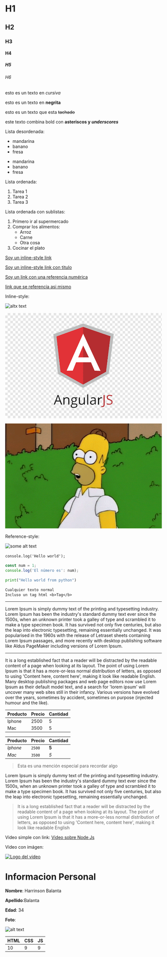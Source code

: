 <!--HEADERS-->
# H1
## H2
### H3
#### H4
##### H5
###### H6

<!--Texto en cursiva-->
esto es un texto en *cursiva*

<!--Texto en negrita-->
esto es un texto en **negrita**

<!--Texto tachado (strikethrough)-->
esto es un texto que esta ~~tachado~~

<!--Texto combinado con negrita y cursiva-->
este texto combina bold con **asteriscos y _underscores_**


<!--Listas y sublistas-->
Lista desordenada:
- mandarina
- banano
- fresa

* mandarina
* banano
* fresa

Lista ordenada:
1. Tarea 1
2. Tarea 2
3. Tarea 3

Lista ordenada con sublistas:
1. Primero ir al supermercado
2. Comprar los alimentos:
    * Arroz
    * Carne
    * Otra cosa
3. Cocinar el plato


<!--Links-->
[Soy un inline-style link](https://react.dev/learn)

[Soy un inline-style link con titulo](https://react.dev/learn "React documentation")

[Soy un link con una referencia numérica][1]

[1]: https://react.dev/learn

[link que se referencia asi mismo]

[link que se referencia asi mismo]: https://react.dev/learn


<!--Imagenes-->
Inline-style:

![altx text](https://upload.wikimedia.org/wikipedia/commons/thumb/f/f7/Angular_gradient.png/1200px-Angular_gradient.png)

<!--Imagenes en local-->
![logo angular viejo](resources/angular-logo.png)

![imagen de homero](resources/homero.gif)

Reference-style:

![some alt text][logo]

[logo]: https://c0.klipartz.com/pngpicture/497/691/sticker-png-angularjs-data-binding-web-application-angular-angle-triangle-logo-web-application-line-thumbnail.png



<!--Código-->
`console.log('Hello world');`

```javascript
const num = 1;
console.log('El número es': num);
```

```python
print("Hello world from python")
```

```
Cualquier texto normal
Incluso un tag html <b>Tag</b>
```


<!--Separadores de texto-->
---
Lorem Ipsum is simply dummy text of the printing and typesetting industry. Lorem Ipsum has been the industry's standard dummy text ever since the 1500s, when an unknown printer took a galley of type and scrambled it to make a type specimen book. It has survived not only five centuries, but also the leap into electronic typesetting, remaining essentially unchanged. It was popularised in the 1960s with the release of Letraset sheets containing Lorem Ipsum passages, and more recently with desktop publishing software like Aldus PageMaker including versions of Lorem Ipsum.

---
It is a long established fact that a reader will be distracted by the readable content of a page when looking at its layout. The point of using Lorem Ipsum is that it has a more-or-less normal distribution of letters, as opposed to using 'Content here, content here', making it look like readable English. Many desktop publishing packages and web page editors now use Lorem Ipsum as their default model text, and a search for 'lorem ipsum' will uncover many web sites still in their infancy. Various versions have evolved over the years, sometimes by accident, sometimes on purpose (injected humour and the like).


<!--Tablas-->
| Producto | Precio | Cantidad |
| -------- | ------ | -------- |
| Iphone   | 2500   | 5        |
| Mac      | 3500   | 5        |


| Producto  | Precio | Cantidad |
| --------  | ------ | -------- |
| *Iphone*  | `2500` | **5**    |
| *Mac*     | `3500` | _5_      |


<!--Quotes-->
> Esta es una mención especial para recordar algo

Lorem Ipsum is simply dummy text of the printing and typesetting industry. Lorem Ipsum has been the industry's standard dummy text ever since the 1500s, when an unknown printer took a galley of type and scrambled it to make a type specimen book. It has survived not only five centuries, but also the leap into electronic typesetting, remaining essentially unchanged.

> It is a long established fact that a reader will be distracted by the readable content of a page when looking at its layout. The point of using Lorem Ipsum is that it has a more-or-less normal distribution of letters, as opposed to using 'Content here, content here', making it look like readable English


<!--Videos-->
Video simple con link:
[Video sobre Node Js](https://www.youtube.com/watch?v=i3OdKwuBjeM&ab_channel=Fazt)

Video con imágen:

[![Logo del video](https://encrypted-tbn0.gstatic.com/images?q=tbn:ANd9GcQuD732ViY3bpYmao2cGKxs_isTZN-N9sRwKPHQbHaAFA&s)](https://www.youtube.com/watch?v=i3OdKwuBjeM&ab_channel=Fazt)


<!--
    RETO: Crear un documento markdown con la info personal (nombre, apellido, edad, foto con negrita) y justo abajo
    deben crear una tabla con tres columnas que son HTML, CSS y Javascript y en cada (una sola) fila darle la valoracion
    en cuanto a su gusto por dicha tecnologia.
-->

# Informacion Personal
**Nombre**: Harrinson Balanta

**Apellido**:Balanta

**Edad**: 34

**Foto**:

![alt text](https://encrypted-tbn0.gstatic.com/images?q=tbn:ANd9GcQkkDXmyM3YRC5xaUKyYDpdvysWUzlLCIY89Q&s)


| HTML | CSS | JS |
| -------- | ------ | -------- |
| 10  | 9   | 9|